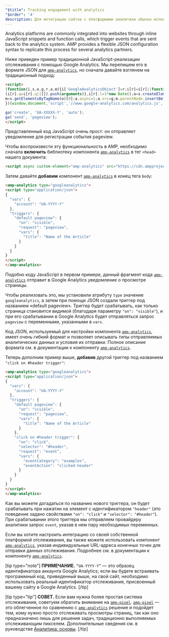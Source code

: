 ```yaml
---
"$title": Tracking engagement with analytics
"$order": '4'
description: Для интеграции сайтов с платформами аналитики обычно используются встраиваемые фрагменты кода JavaScript и вызовы функций, которые отправляют в систему аналитики данные о происходящих событиях.
---
```


Analytics platforms are commonly integrated into websites through inline JavaScript snippets and function calls, which trigger events that are sent back to the analytics system. AMP provides a flexible JSON configuration syntax to replicate this process for several analytics partners.

Ниже приведен пример традиционной JavaScript-реализации отслеживания с помощью Google Analytics. Мы перепишем его в формате JSON для [`amp-analytics`](../../../../documentation/components/reference/amp-analytics.md), но сначала давайте взглянем на традиционный подход:

```html
<script>
(function(i,s,o,g,r,a,m){i['GoogleAnalyticsObject']=r;i[r]=i[r]||function(){
(i[r].q=i[r].q||[]).push(arguments)},i[r].l=1*new Date();a=s.createElement(o),
m=s.getElementsByTagName(o)[0];a.async=1;a.src=g;m.parentNode.insertBefore(a,m)
})(window,document,'script','//www.google-analytics.com/analytics.js','ga');

ga('create', 'UA-XXXXX-Y', 'auto');
ga('send', 'pageview');
</script>
```

Представленный код JavaScript очень прост: он отправляет уведомление для регистрации события pageview.

Чтобы воспроизвести эту функциональность в AMP, необходимо сначала **включить** библиотеку компонента [`amp-analytics`](../../../../documentation/components/reference/amp-analytics.md) в тег `<head>` нашего документа:

```html
<script async custom-element="amp-analytics" src="https://cdn.ampproject.org/v0/amp-analytics-0.1.js"></script>
```

Затем давайте **добавим** компонент [`amp-analytics`](../../../../documentation/components/reference/amp-analytics.md) в конец тега `body`:

```html
<amp-analytics type="googleanalytics">
<script type="application/json">
{
  "vars": {
    "account": "UA-YYYY-Y"
  },
  "triggers": {
    "default pageview": {
      "on": "visible",
      "request": "pageview",
      "vars": {
        "title": "Name of the Article"
      }
    }
  }
}
</script>
</amp-analytics>
```

Подобно коду JavaScript в первом примере, данный фрагмент кода [`amp-analytics`](../../../../documentation/components/reference/amp-analytics.md) отправит в Google Analytics уведомление о просмотре страницы.

Чтобы реализовать это, мы установили атрибуту `type` значение `googleanalytics`, а затем при помощи JSON создали триггер под названием «default pageview». Триггер будет срабатывать, как только страница становится видимой (благодаря параметру `"on": "visible"`), и при его срабатывании в Google Analytics будет отправляться запрос `pageview` с переменными, указанными в `vars`.

Код JSON, используемый для настройки компонента [`amp-analytics`](../../../../documentation/components/reference/amp-analytics.md), имеет очень гибкий формат и позволяет описывать типы отправляемых аналитических данных и условия их отправки. Полное описание формата см. в документации к компоненту [`amp-analytics`](../../../../documentation/components/reference/amp-analytics.md).

Теперь дополним пример выше, **добавив** другой триггер под названием `"click on #header trigger"`:

```html
<amp-analytics type="googleanalytics">
<script type="application/json">
{
  "vars": {
    "account": "UA-YYYY-Y"
  },
  "triggers": {
    "default pageview": {
      "on": "visible",
      "request": "pageview",
      "vars": {
        "title": "Name of the Article"
      }
    },
    "click on #header trigger": {
      "on": "click",
      "selector": "#header",
      "request": "event",
      "vars": {
        "eventCategory": "examples",
        "eventAction": "clicked-header"
      }
    }
  }
}
</script>
</amp-analytics>
```

Как вы можете догадаться по названию нового триггера, он будет срабатывать при нажатии на элемент с идентификатором `"header"` (это поведение задано свойствами `"on": "click"` и `"selector": "#header"`). При срабатывании этого триггера мы отправляем провайдеру аналитики запрос `event`, указав в нем пару необходимых переменных.

Если вы хотите настроить интеграцию со своей собственной платформой отслеживания, вы также можете использовать компонент [`amp-analytics`](../../../../documentation/components/reference/amp-analytics.md), указав индивидуальные URL-адреса конечных точек для отправки данных отслеживания. Подробнее см. в документации к компоненту [`amp-analytics`](../../../../documentation/components/reference/amp-analytics.md).

[tip type="note"] **ПРИМЕЧАНИЕ.** `“UA-YYYY-Y”` — это образец идентификатора аккаунта Google Analytics; если вы будете встраивать программный код, приведенный выше, на свой сайт, необходимо использовать реальный идентификатор отслеживания, присвоенный вашему сайту в Google Analytics. [/tip]

[tip type="tip"] **СОВЕТ.** Если вам нужна более простая система отслеживания, советуем обратить внимание на [`amp-pixel`](../../../../documentation/components/reference/amp-pixel.md). [`amp-pixel`](../../../../documentation/components/reference/amp-pixel.md) — это облегченное по сравнению с [`amp-analytics`](../../../../documentation/components/reference/amp-analytics.md) решение и подойдет тем, кому нужно просто отслеживать просмотры страниц, так как оно предназначено лишь для решения задач, традиционно выполняемых отслеживающим пикселем. Дополнительные сведения см. в руководстве [Аналитика: основы](../../../../documentation/guides-and-tutorials/optimize-measure/configure-analytics/analytics_basics.md). [/tip]
